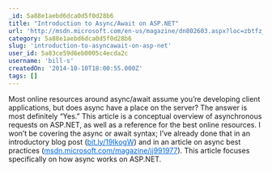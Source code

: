 ```yaml
---
_id: 5a88e1aebd6dca0d5f0d28b6
title: "Introduction to Async/Await on ASP.NET"
url: 'http://msdn.microsoft.com/en-us/magazine/dn802603.aspx?loc=zbtfz_zYFCz&prod=zOtProdz&tech=zOtScenz&lang=zASPNz&prog=zTNMz&type=zMagz&country=zUSz'
category: 5a88e1aebd6dca0d5f0d28b6
slug: 'introduction-to-asyncawait-on-asp-net'
user_id: 5a83ce59d6eb0005c4ecda2c
username: 'bill-s'
createdOn: '2014-10-10T18:00:55.000Z'
tags: []
---
```


Most online resources around async/await assume you’re developing client applications, but does async have a place on the server? The answer is most definitely “Yes.” This article is a conceptual overview of asynchronous requests on ASP.NET, as well as a reference for the best online resources. I won’t be covering the async or await syntax; I’ve already done that in an introductory blog post (<a id="ctl00_MTContentSelector1_mainContentContainer_ctl02" style="color: #0066dd;" href="http://bit.ly/19IkogW">bit.ly/19IkogW</a>) and in an article on async best practices (<a id="ctl00_MTContentSelector1_mainContentContainer_ctl03" style="color: #0066dd;" href="http://msdn.microsoft.com/magazine/jj991977">msdn.microsoft.com/magazine/jj991977</a>). This article focuses specifically on how async works on ASP.NET.
